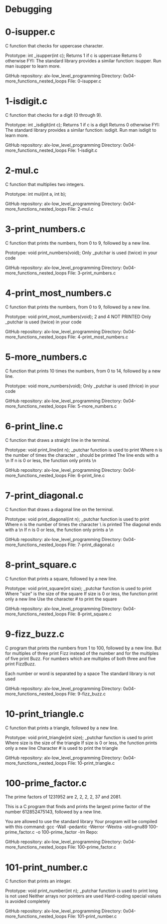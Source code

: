 # Debugging

# 0-isupper.c
C function that checks for uppercase character.

Prototype: int _isupper(int c);
Returns 1 if c is uppercase
Returns 0 otherwise
FYI: The standard library provides a similar function: isupper. Run man isupper to learn more.

GitHub repository: alx-low_level_programming
Directory: 0x04-more_functions_nested_loops
File: 0-isupper.c
  
# 1-isdigit.c
C function that checks for a digit (0 through 9).

Prototype: int _isdigit(int c);
Returns 1 if c is a digit
Returns 0 otherwise
FYI: The standard library provides a similar function: isdigit. Run man isdigit to learn more.

GitHub repository: alx-low_level_programming
Directory: 0x04-more_functions_nested_loops
File: 1-isdigit.c
  
# 2-mul.c
C function that multiplies two integers.

Prototype: int mul(int a, int b);

GitHub repository: alx-low_level_programming
Directory: 0x04-more_functions_nested_loops
File: 2-mul.c
  
# 3-print_numbers.c
C function that prints the numbers, from 0 to 9, followed by a new line.

Prototype: void print_numbers(void);
Only _putchar is used (twice) in your code

GitHub repository: alx-low_level_programming
Directory: 0x04-more_functions_nested_loops
File: 3-print_numbers.c

# 4-print_most_numbers.c
C function that prints the numbers, from 0 to 9, followed by a new line.

Prototype: void print_most_numbers(void);
2 and 4 NOT PRINTED
Only _putchar is used (twice) in your code

GitHub repository: alx-low_level_programming
Directory: 0x04-more_functions_nested_loops
File: 4-print_most_numbers.c
  
# 5-more_numbers.c 
C function that prints 10 times the numbers, from 0 to 14, followed by a new line.

Prototype: void more_numbers(void);
Only _putchar is used (thrice) in your code

GitHub repository: alx-low_level_programming
Directory: 0x04-more_functions_nested_loops
File: 5-more_numbers.c
  
# 6-print_line.c
C function that draws a straight line in the terminal.

Prototype: void print_line(int n);
_putchar function is used to print
Where n is the number of times the character _ should be printed
The line ends with a \n
If n is 0 or less, the function only prints \n

GitHub repository: alx-low_level_programming
Directory: 0x04-more_functions_nested_loops
File: 6-print_line.c
  
# 7-print_diagonal.c
C function that draws a diagonal line on the terminal.

Prototype: void print_diagonal(int n);
_putchar function is used to print
Where n is the number of times the character \ is printed
The diagonal ends with a \n
If n is 0 or less, the function only prints a \n

GitHub repository: alx-low_level_programming
Directory: 0x04-more_functions_nested_loops
File: 7-print_diagonal.c
  
# 8-print_square.c
C function that prints a square, followed by a new line.

Prototype: void print_square(int size);
_putchar function is used to print
Where "size" is the size of the square
If size is 0 or less, the function print only a new line
Use the character # to print the square

GitHub repository: alx-low_level_programming
Directory: 0x04-more_functions_nested_loops
File: 8-print_square.c
  
# 9-fizz_buzz.c
C program that prints the numbers from 1 to 100, followed by a new line. But for multiples of three print Fizz instead of the number and for the multiples of five print Buzz. For numbers which are multiples of both three and five print FizzBuzz.

Each number or word is separated by a space
The standard library is not used

GitHub repository: alx-low_level_programming
Directory: 0x04-more_functions_nested_loops
File: 9-fizz_buzz.c
  
# 10-print_triangle.c
C function that prints a triangle, followed by a new line.

Prototype: void print_triangle(int size);
_putchar function is used to print
Where size is the size of the triangle
If size is 0 or less, the function prints only a new line
Character # is used to print the triangle

GitHub repository: alx-low_level_programming
Directory: 0x04-more_functions_nested_loops
File: 10-print_triangle.c
  
# 100-prime_factor.c
The prime factors of 1231952 are 2, 2, 2, 2, 37 and 2081.

This is a C program that finds and prints the largest prime factor of the number 612852475143, followed by a new line.

You are allowed to use the standard library
Your program will be compiled with this command: gcc -Wall -pedantic -Werror -Wextra -std=gnu89 100-prime_factor.c -o 100-prime_factor -lm
Repo:

GitHub repository: alx-low_level_programming
Directory: 0x04-more_functions_nested_loops
File: 100-prime_factor.c
  
# 101-print_number.c
C function that prints an integer.

Prototype: void print_number(int n);
_putchar function is used to print
long is not used
Neither arrays nor pointers are used
Hard-coding special values is avoided completely

GitHub repository: alx-low_level_programming
Directory: 0x04-more_functions_nested_loops
File: 101-print_number.c
